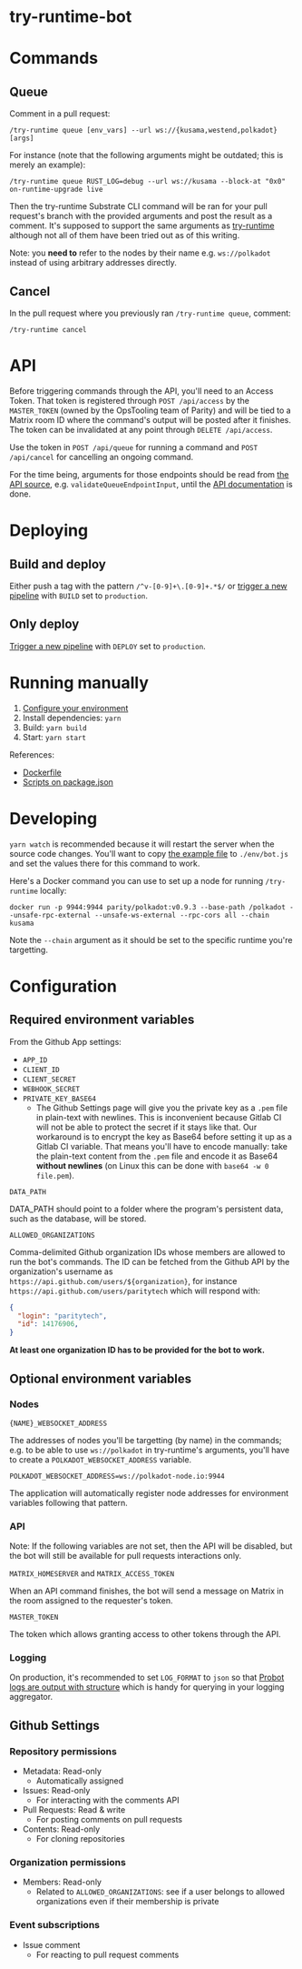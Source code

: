 # try-runtime-bot

# Commands

## Queue

Comment in a pull request:

`/try-runtime queue [env_vars] --url ws://{kusama,westend,polkadot} [args]`

For instance (note that the following arguments might be outdated; this is
merely an example):

`/try-runtime queue RUST_LOG=debug --url ws://kusama --block-at "0x0" on-runtime-upgrade live`

Then the try-runtime Substrate CLI command will be ran for your pull request's
branch with the provided arguments and post the result as a comment. It's
supposed to support the same arguments as
[try-runtime](https://github.com/paritytech/substrate/blob/master/utils/frame/try-runtime/cli/src/lib.rs)
although not all of them have been tried out as of this writing.

Note: you **need to** refer to the nodes by their name e.g. `ws://polkadot`
instead of using arbitrary addresses directly.

## Cancel

In the pull request where you previously ran `/try-runtime queue`, comment:

`/try-runtime cancel`

# API

Before triggering commands through the API, you'll need to an Access Token.
That token is registered through `POST /api/access` by the `MASTER_TOKEN`
(owned by the OpsTooling team of Parity) and will be tied to a Matrix room
ID where the command's output will be posted after it finishes. The token
can be invalidated at any point through `DELETE /api/access`.

Use the token in `POST /api/queue` for running a command and
`POST /api/cancel` for cancelling an ongoing command.

For the time being, arguments for those endpoints should be read from
[the API source](./src/api.ts), e.g. `validateQueueEndpointInput`, until the
[API documentation](https://github.com/paritytech/try-runtime-bot/issues/17) is done.

# Deploying

## Build and deploy

Either push a tag with the pattern `/^v-[0-9]+\.[0-9]+.*$/` or
[trigger a new pipeline](https://gitlab.parity.io/parity/opstooling/try-runtime-bot/-/pipelines/new)
with `BUILD` set to `production`.

## Only deploy

[Trigger a new pipeline](https://gitlab.parity.io/parity/opstooling/try-runtime-bot/-/pipelines/new)
with `DEPLOY` set to `production`.

# Running manually

1. [Configure your environment](https://github.com/paritytech/try-runtime-bot#configuration)
2. Install dependencies: `yarn`
3. Build: `yarn build`
4. Start: `yarn start`

References:

- [Dockerfile](https://github.com/paritytech/try-runtime-bot/blob/master/Dockerfile)
- [Scripts on package.json](https://github.com/paritytech/try-runtime-bot/blob/master/package.json)

# Developing

`yarn watch` is recommended because it will restart the server when the source
code changes. You'll want to copy [the example file](./env/bot.example.js) to
`./env/bot.js` and set the values there for this command to work.

Here's a Docker command you can use to set up a node for running `/try-runtime`
locally:

`docker run -p 9944:9944 parity/polkadot:v0.9.3 --base-path /polkadot --unsafe-rpc-external --unsafe-ws-external --rpc-cors all --chain kusama`

Note the `--chain` argument as it should be set to the specific runtime you're
targetting.

# Configuration

## Required environment variables

From the Github App settings:
  - `APP_ID`
  - `CLIENT_ID`
  - `CLIENT_SECRET`
  - `WEBHOOK_SECRET`
  - `PRIVATE_KEY_BASE64`
    - The Github Settings page will give you the private key as a `.pem` file
      in plain-text with newlines. This is inconvenient because Gitlab CI will
      not be able to protect the secret if it stays like that. Our workaround is
      to encrypt the key as Base64 before setting it up as a Gitlab CI
      variable. That means you'll have to encode manually: take the plain-text
      content from the `.pem` file and encode it as Base64 **without newlines**
      (on Linux this can be done with `base64 -w 0 file.pem`).

`DATA_PATH`

DATA_PATH should point to a folder where the program's persistent data, such
as the database,  will be stored.

`ALLOWED_ORGANIZATIONS`

Comma-delimited Github organization IDs whose members are allowed to run the
bot's commands. The ID can be fetched from the Github API by the organization's
username as `https://api.github.com/users/${organization}`, for instance
`https://api.github.com/users/paritytech` which will respond with:

```json
{
  "login": "paritytech",
  "id": 14176906,
}
```

**At least one organization ID has to be provided for the bot to work.**

## Optional environment variables

### Nodes

`{NAME}_WEBSOCKET_ADDRESS`

The addresses of nodes you'll be targetting (by name) in the commands; e.g. to
be able to use `ws://polkadot` in try-runtime's arguments, you'll have to
create a `POLKADOT_WEBSOCKET_ADDRESS` variable.

```
POLKADOT_WEBSOCKET_ADDRESS=ws://polkadot-node.io:9944
```

The application will automatically register node addresses for environment
variables following that pattern.

### API

Note: If the following variables are not set, then the API will be disabled,
but the bot will still be available for pull requests interactions only.

`MATRIX_HOMESERVER` and `MATRIX_ACCESS_TOKEN`

When an API command finishes, the bot will send a message on Matrix in the
room assigned to the requester's token.

`MASTER_TOKEN`

The token which allows granting access to other tokens through the API.

### Logging

On production, it's recommended to set `LOG_FORMAT` to `json` so that
[Probot logs are output with structure](https://probot.github.io/docs/logging/#log-formats)
which is handy for querying in your logging aggregator.

## Github Settings

### Repository permissions

- Metadata: Read-only
  - Automatically assigned
- Issues: Read-only
  - For interacting with the comments API
- Pull Requests: Read & write
  - For posting comments on pull requests
- Contents: Read-only
  - For cloning repositories

### Organization permissions

- Members: Read-only
  - Related to `ALLOWED_ORGANIZATIONS`: see if a user belongs to allowed
    organizations even if their membership is private
### Event subscriptions

- Issue comment
  - For reacting to pull request comments
